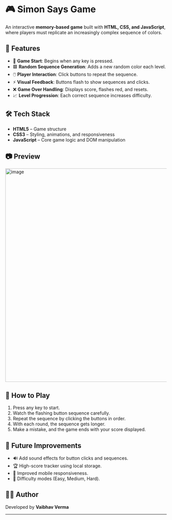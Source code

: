 # 🎮 Simon Says Game  

An interactive **memory-based game** built with **HTML, CSS, and JavaScript**, where players must replicate an increasingly complex sequence of colors.  

## 🚀 Features  
- 🎯 **Game Start**: Begins when any key is pressed.  
- 🟩 **Random Sequence Generation**: Adds a new random color each level.  
- 🖱️ **Player Interaction**: Click buttons to repeat the sequence.  
- ⚡ **Visual Feedback**: Buttons flash to show sequences and clicks.  
- ❌ **Game Over Handling**: Displays score, flashes red, and resets.  
- 📈 **Level Progression**: Each correct sequence increases difficulty.  

## 🛠️ Tech Stack  
- **HTML5** – Game structure  
- **CSS3** – Styling, animations, and responsiveness  
- **JavaScript** – Core game logic and DOM manipulation  

## 📷 Preview  
<img width="604" height="668" alt="image" src="https://github.com/user-attachments/assets/2bf70336-35c5-40d8-864a-23b1d296ab75" />

## 🎯 How to Play  
1. Press any key to start.  
2. Watch the flashing button sequence carefully.  
3. Repeat the sequence by clicking the buttons in order.  
4. With each round, the sequence gets longer.  
5. Make a mistake, and the game ends with your score displayed.  

## 📌 Future Improvements  
- 🔊 Add sound effects for button clicks and sequences.  
- 🏆 High-score tracker using local storage.  
- 📱 Improved mobile responsiveness.  
- 🎨 Difficulty modes (Easy, Medium, Hard).  

## 👨‍💻 Author  
Developed by **Vaibhav Verma**  

---

